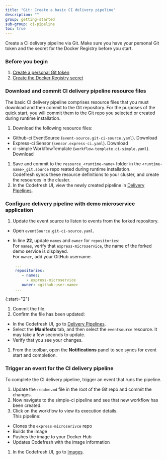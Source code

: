 ```yaml
---
title: "Git: Create a basic CI delivery pipeline"
description: ""
group: getting-started
sub-group: ci-pipeline
toc: true
---
```


Create a CI delivery pipeline via Git. Make sure you have your personal Git token and the secret for the Docker Registry before you start.  

### Before you begin
1. [Create a personal Git token]({{site.baseurl}}/docs/getting-started/quick-start/create-ci-pipeline#/#create-a-personal-access-token-pat)
1. [Create the Docker Registry secret]({{site.baseurl}}/docs/getting-started/quick-start/create-ci-pipeline/#create-docker-regsitry-secret)

### Download and commit CI delivery pipeline resource files 
The basic CI delivery pipeline comprises resource files that you must download and then commit to the Git repository. For the purposes of the quick start, you will commit them to the Git repo you selected or created during runtime installation.

1. Download the following resource files:
  * Github-ci EventSource (`event-source.git-ci-source.yaml`). Download 
  * Express-ci Sensor (`sensor.express-ci.yaml`). Download 
  * ci-simple WorkflowTemplate (`workflow-template.ci-simple.yaml`). Download 
1. Save and commit to the `resource_<runtime-name>` folder in the `<runtime-name>_git.source` repo reated during runtime installation.   
  Codefresh syncs these resource definitions to your cluster, and create the resources in the cluster.  
1. In the Codefresh UI, view the newly created pipeline in [Delivery Pipelines]((https://g.codefresh.io/2.0/pipelines){:target="\_blank"}).

### Configure delivery pipeline with demo microservice application
1. Update the event source to listen to events from the forked repository.
  * Open `eventSource.git-ci-source.yaml`. 
  * In line **22**, update `names` and `owner` for `repositories`:   
    For `names`, verify that `express-microservice`, the name of the forked demo service is displayed.  
    For `owner`, add your GitHub username.  

    ```yaml
     ...
     repositories:
        - names:
          - express-microservice
        owner: <github-user-name>
     ...
    ```  
 
{:start="2"}
1. Commit the file. 
1. Confirm the file has been updated:
  * In the Codefresh UI, go to [Delivery Pipelines]((https://g.codefresh.io/2.0/pipelines){:target="\_blank"}). 
  * Select the **Manifests** tab, and then select the `eventsource` resource. It may take a few seconds to update. 
  * Verify that you see your changes.
1. From the toolbar, open the **Notifications** panel to see syncs for event start and completion.


### Trigger an event for the CI delivery pipeline
To complete the CI delivery pipeline, trigger an event that runs the pipeline.    

1. Update the `readme.md` file in the root of the Git repo and commit the changes. 
1. Now navigate to the simple-ci pipeline and see that new workflow has been created.
1. Click on the workflow to view its execution details.  
  This pipeline:
  * Clones the `express-microserivce` repo
  * Builds the image
  * Pushes the image to your Docker Hub
  * Updates Codefresh with the image information
1. In the Codefresh UI, go to [Images]((https://g.codefresh.io/2.0/images){:target="\_blank"}).